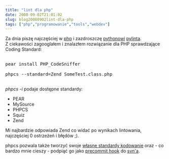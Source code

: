 ```yaml
---
title: "lint dla php"
date: 2008-09-02T21:01:02
slug: blog20080902lint-dla-php
tags: ["php","programowanie","tools","webdev"]
---
```

<html><body><p>Za dnia piszę najczęściej w <a href="http://php.net">php</a> i zazdroszczę <a href="http://python.org/">pythonowi</a> <a href="http://www.logilab.org/857">pylinta</a>.<br>
Z ciekawości zagooglałem i znalazłem rozwiązanie dla PHP sprawdzające Coding Standard:</p>

<pre>

pear install PHP_CodeSniffer

phpcs --standard=Zend SomeTest.class.php

</pre>

<p><em>phpcs -i</em> podaje dostępne standardy:</p>

<ul><li>PEAR</li>

<li>MySource</li>

<li>PHPCS</li>

<li>Squiz</li>

<li>Zend</li>

</ul><p>Mi najbardzie odpowiada Zend co widać po wynikach lintowania, najczęściej 0 ostrzeżeń i błędów ;).</p>

<p>phpcs pozwala także tworzyć swoje <a href="http://pear.php.net/manual/en/package.php.php-codesniffer.coding-standard-tutorial.php">własne standardy kodowanie</a> oraz - co bardzo mnie cieszy - podpiąć go jako <a href="http://pear.php.net/manual/en/package.php.php-codesniffer.svn-pre-commit.php">precommit hook</a> do <a href="http://subversion.tigris.org/">svn'a</a>.</p></body></html>